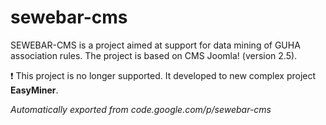 # sewebar-cms

SEWEBAR-CMS is a project aimed at support for data mining of GUHA association rules. The project is based on CMS Joomla! (version 2.5).

:heavy_exclamation_mark: This project is no longer supported. It developed to new complex project **EasyMiner**.


*Automatically exported from code.google.com/p/sewebar-cms*
